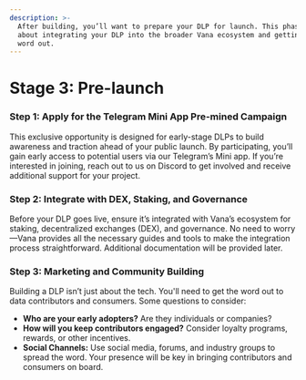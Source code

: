 ```yaml
---
description: >-
  After building, you’ll want to prepare your DLP for launch. This phase is
  about integrating your DLP into the broader Vana ecosystem and getting the
  word out.
---
```


# Stage 3: Pre-launch

### **Step 1: Apply for the Telegram Mini App Pre-mined Campaign**

This exclusive opportunity is designed for early-stage DLPs to build awareness and traction ahead of your public launch. By participating, you’ll gain early access to potential users via our Telegram’s Mini app. If you’re interested in joining, reach out to us on Discord to get involved and receive additional support for your project.

### **Step 2: Integrate with DEX, Staking, and Governance**

Before your DLP goes live, ensure it’s integrated with Vana’s ecosystem for staking, decentralized exchanges (DEX), and governance. No need to worry—Vana provides all the necessary guides and tools to make the integration process straightforward. Additional documentation will be provided later.&#x20;

### **Step 3: Marketing and Community Building**

Building a DLP isn’t just about the tech. You'll need to get the word out to data contributors and consumers. Some questions to consider:

* **Who are your early adopters?** Are they individuals or companies?
* **How will you keep contributors engaged?** Consider loyalty programs, rewards, or other incentives.
* **Social Channels:** Use social media, forums, and industry groups to spread the word. Your presence will be key in bringing contributors and consumers on board.
